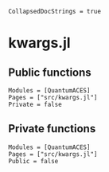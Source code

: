 ```@meta
CollapsedDocStrings = true
```

# kwargs.jl

## Public functions

```@autodocs; canonical=false
Modules = [QuantumACES]
Pages = ["src/kwargs.jl"]
Private = false
```

## Private functions

```@autodocs
Modules = [QuantumACES]
Pages = ["src/kwargs.jl"]
Public = false
```
